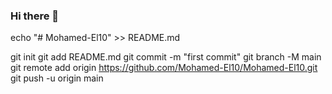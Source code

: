 ### Hi there 👋
echo "# Mohamed-El10" >> README.md

git init
git add README.md
git commit -m "first commit"
git branch -M main
git remote add origin https://github.com/Mohamed-El10/Mohamed-El10.git
git push -u origin main

<!--
**Mohamed-El10/Mohamed-El10** is a ✨ _special_ ✨ repository because its `README.md` (this file) appears on your GitHub profile.

Here are some ideas to get you started:

- 🔭 I’m currently working on ...
- 🌱 I’m currently learning ...
- 👯 I’m looking to collaborate on ...
- 🤔 I’m looking for help with ...
- 💬 Ask me about ...
- 📫 How to reach me: ...
- 😄 Pronouns: ...
- ⚡ Fun fact: ...
-->
